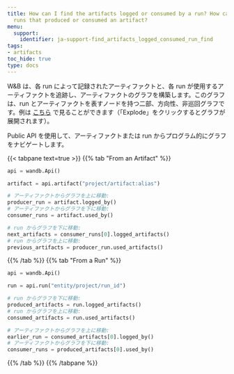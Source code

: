 ```yaml
---
title: How can I find the artifacts logged or consumed by a run? How can I find the
  runs that produced or consumed an artifact?
menu:
  support:
    identifier: ja-support-find_artifacts_logged_consumed_run_find
tags:
- artifacts
toc_hide: true
type: docs
---
```


W&B は、各 run によって記録されたアーティファクトと、各 run が使用するアーティファクトを追跡し、アーティファクトのグラフを構築します。このグラフは、run とアーティファクトを表すノードを持つ二部、方向性、非巡回グラフです。例は [こちら](https://wandb.ai/shawn/detectron2-11/artifacts/dataset/furniture-small-val/06d5ddd4deeb2a6ebdd5/graph) で見ることができます（「Explode」をクリックするとグラフが展開されます）。

Public API を使用して、アーティファクトまたは run からプログラム的にグラフをナビゲートします。

{{< tabpane text=true >}}
{{% tab "From an Artifact" %}}

```python
api = wandb.Api()

artifact = api.artifact("project/artifact:alias")

# アーティファクトからグラフを上に移動:
producer_run = artifact.logged_by()
# アーティファクトからグラフを下に移動:
consumer_runs = artifact.used_by()

# run からグラフを下に移動:
next_artifacts = consumer_runs[0].logged_artifacts()
# run からグラフを上に移動:
previous_artifacts = producer_run.used_artifacts()
```

{{% /tab %}}
{{% tab "From a Run" %}}

```python
api = wandb.Api()

run = api.run("entity/project/run_id")

# run からグラフを下に移動:
produced_artifacts = run.logged_artifacts()
# run からグラフを上に移動:
consumed_artifacts = run.used_artifacts()

# アーティファクトからグラフを上に移動:
earlier_run = consumed_artifacts[0].logged_by()
# アーティファクトからグラフを下に移動:
consumer_runs = produced_artifacts[0].used_by()
```

{{% /tab %}}
{{% /tabpane %}}